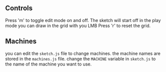 ## Controls
Press 'm' to toggle edit mode on and off. The sketch will start off in the play mode
you can draw in the grid with you LMB 
Press 'r' to reset the grid.

## Machines
you can edit the ```sketch.js``` file to change machines.
the machine names are stored in the ```machines.js``` file.
change the ```MACHINE``` variable in ```sketch.js``` to the name of the machine you want to use.
